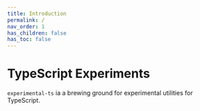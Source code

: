 ```yaml
---
title: Introduction
permalink: /
nav_order: 1
has_children: false
has_toc: false
---
```


# TypeScript Experiments

`experimental-ts` ia a brewing ground for experimental utilities for TypeScript.
